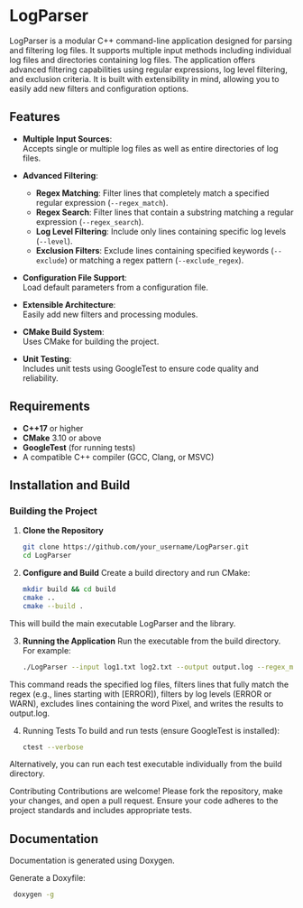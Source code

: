 # LogParser

LogParser is a modular C++ command-line application designed for parsing and filtering log files. It supports multiple input methods including individual log files and directories containing log files. The application offers advanced filtering capabilities using regular expressions, log level filtering, and exclusion criteria. It is built with extensibility in mind, allowing you to easily add new filters and configuration options.

## Features

- **Multiple Input Sources**:  
  Accepts single or multiple log files as well as entire directories of log files.
  
- **Advanced Filtering**:  
  - **Regex Matching**: Filter lines that completely match a specified regular expression (`--regex_match`).  
  - **Regex Search**: Filter lines that contain a substring matching a regular expression (`--regex_search`).  
  - **Log Level Filtering**: Include only lines containing specific log levels (`--level`).  
  - **Exclusion Filters**: Exclude lines containing specified keywords (`--exclude`) or matching a regex pattern (`--exclude_regex`).
  
- **Configuration File Support**:  
  Load default parameters from a configuration file.

- **Extensible Architecture**:  
  Easily add new filters and processing modules.

- **CMake Build System**:  
  Uses CMake for building the project.

- **Unit Testing**:  
  Includes unit tests using GoogleTest to ensure code quality and reliability.

## Requirements

- **C++17** or higher
- **CMake** 3.10 or above
- **GoogleTest** (for running tests)
- A compatible C++ compiler (GCC, Clang, or MSVC)

## Installation and Build

### Building the Project

1. **Clone the Repository**

   ```bash
   git clone https://github.com/your_username/LogParser.git
   cd LogParser
2. **Configure and Build**
Create a build directory and run CMake:
   ```bash
   mkdir build && cd build
   cmake .. 
   cmake --build .
This will build the main executable LogParser and the library.

3. **Running the Application**
Run the executable from the build directory. For example:
   ```bash
   ./LogParser --input log1.txt log2.txt --output output.log --regex_match "^[ERROR].*" --level ERROR WARN --exclude Pixel

This command reads the specified log files, filters lines that fully match the regex (e.g., lines starting with [ERROR]), filters by log levels (ERROR or WARN), excludes lines containing the word Pixel, and writes the results to output.log.

4. Running Tests
To build and run tests (ensure GoogleTest is installed):
   ```bash
   ctest --verbose
Alternatively, you can run each test executable individually from the build directory.

Contributing
Contributions are welcome! Please fork the repository, make your changes, and open a pull request. Ensure your code adheres to the project standards and includes appropriate tests.

## Documentation ##
Documentation is generated using Doxygen.

Generate a Doxyfile:
  ```bash
   doxygen -g
